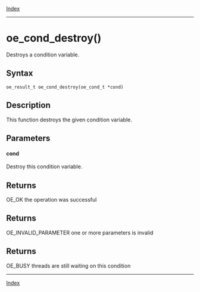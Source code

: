 [Index](index.md)

---
# oe_cond_destroy()

Destroys a condition variable.

## Syntax

    oe_result_t oe_cond_destroy(oe_cond_t *cond)
## Description 

This function destroys the given condition variable.



## Parameters

#### cond

Destroy this condition variable.

## Returns

OE_OK the operation was successful

## Returns

OE_INVALID_PARAMETER one or more parameters is invalid

## Returns

OE_BUSY threads are still waiting on this condition

---
[Index](index.md)

